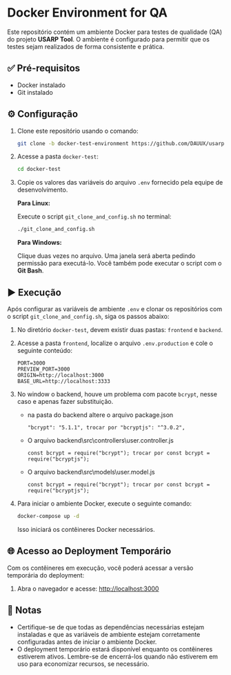 # Docker Environment for QA

Este repositório contém um ambiente Docker para testes de qualidade (QA) do projeto **USARP Tool**. O ambiente é configurado para permitir que os testes sejam realizados de forma consistente e prática.

## ✅ Pré-requisitos

* Docker instalado
* Git instalado

## ⚙️ Configuração

1. Clone este repositório usando o comando:

   ```bash
   git clone -b docker-test-environment https://github.com/DAUUX/usarp-tool.git docker-test
   ```

2. Acesse a pasta `docker-test`:

   ```bash
   cd docker-test
   ```

3. Copie os valores das variáveis do arquivo `.env` fornecido pela equipe de desenvolvimento.

   **Para Linux:**

   Execute o script `git_clone_and_config.sh` no terminal:

   ```bash
   ./git_clone_and_config.sh
   ```

   **Para Windows:**

   Clique duas vezes no arquivo. Uma janela será aberta pedindo permissão para executá-lo.
   Você também pode executar o script com o **Git Bash**.

## ▶️ Execução

Após configurar as variáveis de ambiente `.env` e clonar os repositórios com o script `git_clone_and_config.sh`, siga os passos abaixo:

1. No diretório `docker-test`, devem existir duas pastas: `frontend` e `backend`.

2. Acesse a pasta `frontend`, localize o arquivo `.env.production` e cole o seguinte conteúdo:

   ```
   PORT=3000
   PREVIEW_PORT=3000
   ORIGIN=http://localhost:3000
   BASE_URL=http://localhost:3333
   ```

3. No window o backend, houve um problema com pacote `bcrypt`, nesse caso e apenas fazer substituição.
     - na pasta do backend altere o arquivo package.json 
       ```
       "bcrypt": "5.1.1", trocar por "bcryptjs": "^3.0.2",
       ```
     - O arquivo backend\src\controllers\user.controller.js
       ```
       const bcrypt = require("bcrypt"); trocar por const bcrypt = require("bcryptjs");
       ```
     - O arquivo backend\src\models\user.model.js
       ```
       const bcrypt = require("bcrypt"); trocar por const bcrypt = require("bcryptjs");
       ```
4. Para iniciar o ambiente Docker, execute o seguinte comando:

   ```bash
   docker-compose up -d
   ```


   Isso iniciará os contêineres Docker necessários.

## 🌐 Acesso ao Deployment Temporário

Com os contêineres em execução, você poderá acessar a versão temporária do deployment:

1. Abra o navegador e acesse:
   [http://localhost:3000](http://localhost:3000)

## 📝 Notas

* Certifique-se de que todas as dependências necessárias estejam instaladas e que as variáveis de ambiente estejam corretamente configuradas antes de iniciar o ambiente Docker.
* O deployment temporário estará disponível enquanto os contêineres estiverem ativos. Lembre-se de encerrá-los quando não estiverem em uso para economizar recursos, se necessário.